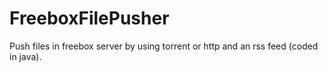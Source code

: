 # FreeboxFilePusher
Push files in freebox server by using torrent or http and an rss feed (coded in java).
